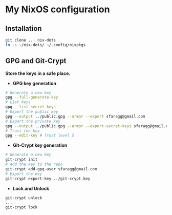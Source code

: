 # My NixOS configuration

## Installation
```bash
git clone ... nix-dots
ln -s ~/nix-dots/ ~/.config/nixpkgs
```


## GPG and Git-Crypt

**Store the keys in a safe place.**

- **GPG key generation**
```bash
# Generate a new key
gpg --full-generate-key 
# List keys
gpg --list-secret-keys 
# Export the public key
gpg --output ../public.gpg --armor --export sfaragg@gmail.com
# Export the private key
gpg --output ../public.gpg --armor --export-secret-keys sfaragg@gmail.com
# Trust the key
gpg --edit-key # Trust level 5
```

- **Git-Crypt key generation**
```bash
# Generate a new key
git-crypt init
# Add the key to the repo
git-crypt add-gpg-user sfaragg@gmail.com
# Export the key
git-crypt export-key ../git-crypt.key
```

- **Lock and Unlock**
```bash
git-crypt unlock 
...
git-crypt lock 
```


